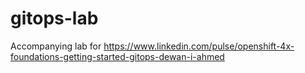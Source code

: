 # gitops-lab

Accompanying lab for https://www.linkedin.com/pulse/openshift-4x-foundations-getting-started-gitops-dewan-i-ahmed
